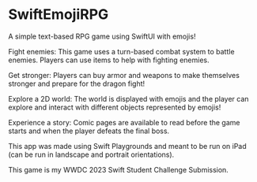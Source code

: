 # SwiftEmojiRPG
A simple text-based RPG game using SwiftUI with emojis!

Fight enemies: This game uses a turn-based combat system to battle enemies. Players can use items to help with fighting enemies.

Get stronger: Players can buy armor and weapons to make themselves stronger and prepare for the dragon fight!

Explore a 2D world: The world is displayed with emojis and the player can explore and interact with different objects represented by emojis!

Experience a story: Comic pages are available to read before the game starts and when the player defeats the final boss.

This app was made using Swift Playgrounds and meant to be run on iPad (can be run in landscape and portrait orientations).

This game is my WWDC 2023 Swift Student Challenge Submission.

